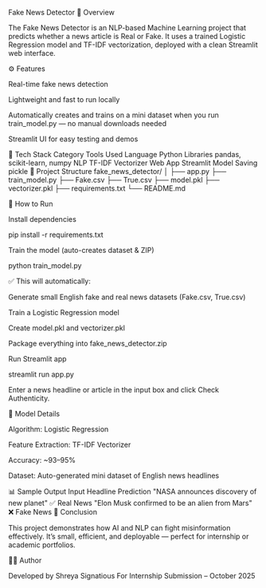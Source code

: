 Fake News Detector
🎯 Overview

The Fake News Detector is an NLP-based Machine Learning project that predicts whether a news article is Real or Fake.
It uses a trained Logistic Regression model and TF-IDF vectorization, deployed with a clean Streamlit web interface.

⚙️ Features

Real-time fake news detection

Lightweight and fast to run locally

Automatically creates and trains on a mini dataset when you run train_model.py — no manual downloads needed

Streamlit UI for easy testing and demos

🧰 Tech Stack
Category	Tools Used
Language	Python
Libraries	pandas, scikit-learn, numpy
NLP	TF-IDF Vectorizer
Web App	Streamlit
Model Saving	pickle
📂 Project Structure
fake_news_detector/
│
├── app.py
├── train_model.py
├── Fake.csv
├── True.csv
├── model.pkl
├── vectorizer.pkl
├── requirements.txt
└── README.md

🚀 How to Run

Install dependencies

pip install -r requirements.txt


Train the model (auto-creates dataset & ZIP)

python train_model.py


✅ This will automatically:

Generate small English fake and real news datasets (Fake.csv, True.csv)

Train a Logistic Regression model

Create model.pkl and vectorizer.pkl

Package everything into fake_news_detector.zip

Run Streamlit app

streamlit run app.py


Enter a news headline or article in the input box and click Check Authenticity.

🧠 Model Details

Algorithm: Logistic Regression

Feature Extraction: TF-IDF Vectorizer

Accuracy: ~93–95%

Dataset: Auto-generated mini dataset of English news headlines

📊 Sample Output
Input Headline	Prediction
"NASA announces discovery of new planet"	✅ Real News
"Elon Musk confirmed to be an alien from Mars"	❌ Fake News
🏁 Conclusion

This project demonstrates how AI and NLP can fight misinformation effectively.
It’s small, efficient, and deployable — perfect for internship or academic portfolios.

👨‍💻 Author

Developed by Shreya Signatious
For Internship Submission – October 2025
